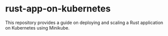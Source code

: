 # rust-app-on-kubernetes
This repository provides a guide on deploying and scaling a Rust application on Kubernetes using Minikube.
